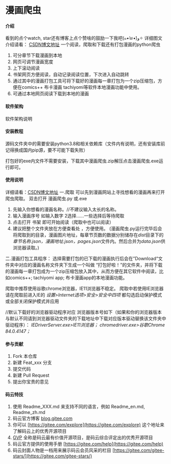 # 漫画爬虫

#### 介绍
看到的点个watch, star还有博客上点个赞啥的鼓励一下我吧(๑•̀ㅂ•́)و✧
详细图文介绍请看：
[CSDN博文地址](https://blog.csdn.net/zero_mumu/article/details/107852060)
一个阅读，爬取和下载还有打包漫画的python爬虫

 1. 可分章节下载漫画到本地
 2. 网页可调节漫画宽度
 3. 上下滚动阅读
 4. 书架网页方便阅读，自动记录阅读位置，下次进入自动跳转
 5. 通过其中的漫画打包工具可将下载好的漫画每一章打包为一个zip压缩包，方便在comics++ 布卡漫画 tachiyomi等软件本地漫画功能中使用。
 6. 可通过本地网页阅读下载到本地的漫画
#### 软件架构
软件架构说明


#### 安装教程
源码文件夹中的需要安装python3.8和相关依赖库（文件内有说明，还有安装库前记得换成国内pip源，要不可能下载失败）

打包好的exe内文件不需要安装，下载其中漫画爬虫.zip解压点击漫画爬虫.exe运行即可。

#### 使用说明
详细请看：[CSDN博文地址](https://blog.csdn.net/zero_mumu/article/details/107852060)
一.爬取
可以先到漫画网站上寻找想看的漫画再来打开爬虫爬取。
双击打开 漫画爬虫.py 或.exe

 1. 先输入你想看的漫画名称。//不建议输入太长的名称。
 2. 输入漫画序号 如输入数字 2选择......一些选择后等待爬取
 3. 点击打开 书架 即可开始阅读（爬取中也可以阅读）
 4. 建议把整个文件夹放在方便查看处 ，方便使用。
(漫画爬虫.py运行完毕后会将爬取到的目录，漫画图片地址，每章节页数的数据分别储存在*dist*目录下的 *章节名称.json，漫画地址.json，pages.json*文件内。然后合并为*data.json*供浏览器读取。)


二.漫画打包工具程序：
	选择需要打包的已下载的漫画执行后会在”Download“文件夹中对应的漫画名称文件夹下生成一个叫做 “打包好啦！”的文件夹，并将下载的漫画每一章打包成为一个zip压缩包放入其中，从而方便在其它软件中阅读，比如comics++; tachiyomi app;  布卡漫画app的本地漫画功能。

爬取中推荐使用谷歌chrome浏览器，IE11浏览器不稳定。
爬取中若使用IE浏览器请在爬取前进入IE的 *设置>Internet选项>安全>安全中四项* 都勾选启动保护模式或全部关闭保护模式并应用

//默认下载好的浏览器驱动程序对应 浏览器版本号如下（如果和你的浏览器版本与默认不同请到浏览器驱动文件夹的下载地址中下载对应版本驱动替换该文件夹中驱动程序）： 
 *IEDriverServer.exe>IE11浏览器；   chromedriver.exe>谷歌Chrome 84.0.4147；*
#### 参与贡献

1.  Fork 本仓库
2.  新建 Feat_xxx 分支
3.  提交代码
4.  新建 Pull Request
5.  提出你宝贵的意见


#### 码云特技

1.  使用 Readme\_XXX.md 来支持不同的语言，例如 Readme\_en.md, Readme\_zh.md
2.  码云官方博客 [blog.gitee.com](https://blog.gitee.com)
3.  你可以 [https://gitee.com/explore](https://gitee.com/explore) 这个地址来了解码云上的优秀开源项目
4.  [GVP](https://gitee.com/gvp) 全称是码云最有价值开源项目，是码云综合评定出的优秀开源项目
5.  码云官方提供的使用手册 [https://gitee.com/help](https://gitee.com/help)
6.  码云封面人物是一档用来展示码云会员风采的栏目 [https://gitee.com/gitee-stars/](https://gitee.com/gitee-stars/)